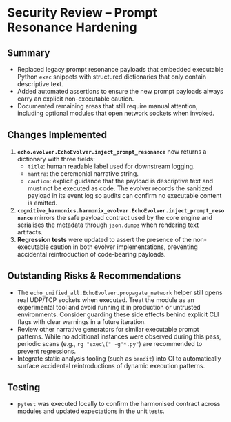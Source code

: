 # Security Review – Prompt Resonance Hardening

## Summary
- Replaced legacy prompt resonance payloads that embedded executable Python `exec` snippets with structured dictionaries that only contain descriptive text.
- Added automated assertions to ensure the new prompt payloads always carry an explicit non-executable caution.
- Documented remaining areas that still require manual attention, including optional modules that open network sockets when invoked.

## Changes Implemented
1. **`echo.evolver.EchoEvolver.inject_prompt_resonance`** now returns a dictionary with three fields:
   - `title`: human readable label used for downstream logging.
   - `mantra`: the ceremonial narrative string.
   - `caution`: explicit guidance that the payload is descriptive text and must not be executed as code.
   The evolver records the sanitized payload in its event log so audits can confirm no executable content is emitted.
2. **`cognitive_harmonics.harmonix_evolver.EchoEvolver.inject_prompt_resonance`** mirrors the safe payload contract used by the core engine and serialises the metadata through `json.dumps` when rendering text artifacts.
3. **Regression tests** were updated to assert the presence of the non-executable caution in both evolver implementations, preventing accidental reintroduction of code-bearing payloads.

## Outstanding Risks & Recommendations
- The `echo_unified_all.EchoEvolver.propagate_network` helper still opens real UDP/TCP sockets when executed. Treat the module as an experimental tool and avoid running it in production or untrusted environments. Consider guarding these side effects behind explicit CLI flags with clear warnings in a future iteration.
- Review other narrative generators for similar executable prompt patterns. While no additional instances were observed during this pass, periodic scans (e.g., `rg "exec\(" -g"*.py"`) are recommended to prevent regressions.
- Integrate static analysis tooling (such as `bandit`) into CI to automatically surface accidental reintroductions of dynamic execution patterns.

## Testing
- `pytest` was executed locally to confirm the harmonised contract across modules and updated expectations in the unit tests.
